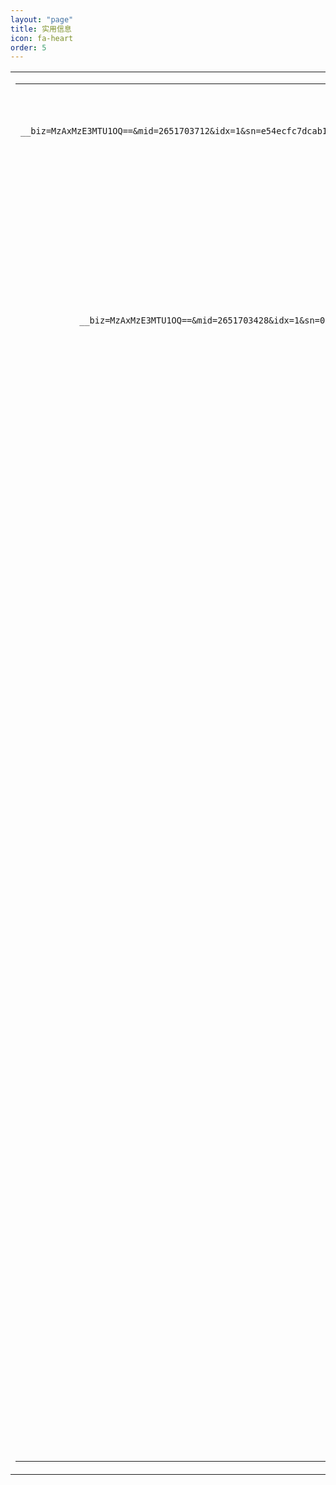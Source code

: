```yaml
---
layout: "page"
title: 实用信息
icon: fa-heart
order: 5
---
```


<style>
.bg1 {
    background-image: url(assets/images/background.png);
    background-repeat: no-repeat;
    background-position: center top;
    background-size: contain;
}

a.link:link {
    color: #0071bc;
    text-decoration: none;
    font-size: 18px;
}

.dot {
    border-bottom-width: 1px;
    border-bottom-style: dashed;
    border-bottom-color: #CCCCCC;
}

.font-style1 {
    font-size: 20px;
    font-weight: bold;
    color: #FFFFFF;
}

.font-style2 {
    font-size: 36px;
    color: #4d4d4d;
    font-weight: bold;
    line-height: 36px;
}
</style>

<table  width="100%" align="center">
<tr>
<td valign="top">
<table width="100%" border="0" cellspacing="0" cellpadding="0">
<tr>
<td align="center" valign="top">
<table width="100%" border="0" cellspacing="0" cellpadding="0" bordercolordark="#FFFFFF" bordercolorlight="#000000" style="word-break:break-all;">

							<tr>
								<td width="12" align="left">&nbsp;</td>
								<td height="26" align="left" valign="top">[生活贴士] <a href="https://mp.weixin.qq.com/s?__biz=MzAxMzE3MTU1OQ==&mid=2651703712&idx=1&sn=e54ecfc7dcab1909ba88e8ecf0ba4110&chksm=805fc7a8b7284ebeb5ebf318a7d99bf7dbea6b72d2147097045e8f3ce8a01246510f0678b348&mpshare=1&scene=1&srcid=&sharer_sharetime=1570270368990&sharer_shareid=39d112968075b5ed78d7441cdb98e307&pass_ticket=81p3eqxbSf70b%2FZU0mT1tPxL%2FnNPd3jI4t1QOio2lOHSHPCGZl%2B3iFurcpGKnYz1#rd" target="_blank">大使馆教你如何预防电信诈骗</a></td>
								<td align="right">2019年09月28日</td>
							</tr>
							<tr>
								<td align="left" class="dot"></td>
								<td align="left" class="dot"></td>
								<td height="10" align="left" class="dot"></td>
							</tr>
							<tr>
							<td align="left"></td>
								<td align="left"></td>
								<td height="25" align="left"></td>
							</tr>

              <tr>
                <td width="12" align="left">&nbsp;</td>
                <td height="26" align="left" valign="top">[生活贴士] <a href="https://mp.weixin.qq.com/s?__biz=MzAxMzE3MTU1OQ==&mid=2651703428&idx=1&sn=05e33c959bd93e2b992a55fa146f761f&chksm=805fc68cb7284f9abd03c25f3b5b3efaccef790c888b90a34ef4c353c3073bb7f7348d23a0a0&mpshare=1&scene=1&srcid=1012s2U8uirmZ3spsEuvx3Qi&pass_ticket=WLvkfcL5V1%2FHniEm8BBMzhYwO7gBxN0dvAz3miuQB3W2O4eouzIzxGjts7opspSl#rd" target="_blank">里尔交通指南</a></td>
                <td align="right">2018年10月04日</td>
              </tr>
              <tr>
                <td align="left" class="dot"></td>
                <td align="left" class="dot"></td>
                <td height="10" align="left" class="dot"></td>
              </tr>
    		  		<tr>
    		    	<td align="left"></td>
                <td align="left"></td>
                <td height="25" align="left"></td>
              </tr>

              <tr>
                <td width="12" align="left">&nbsp;</td>
                <td height="26" align="left" valign="top">[留学生涯] <a href="https://mp.weixin.qq.com/s/--9d93wEbLYoxZSUh6asHw" target="_blank">EDHEC新生入学指南</a></td>
                <td align="right">2018年08月24日</td>
              </tr>
              <tr>
                <td align="left" class="dot"></td>
                <td align="left" class="dot"></td>
                <td height="10" align="left" class="dot"></td>
              </tr>
		      		<tr>
		        	<td align="left"></td>
                <td align="left"></td>
                <td height="25" align="left"></td>
              </tr>

              <tr>
                <td width="12" align="left">&nbsp;</td>
                <td height="26" align="left" valign="top">[生活贴士] <a href="https://mp.weixin.qq.com/s/ycCdM62X5EsnBnVTW01trA" target="_blank">里尔中餐推荐</a></td>
                <td align="right">2018年08月19日</td>
              </tr>
              <tr>
                <td align="left" class="dot"></td>
                <td align="left" class="dot"></td>
                <td height="10" align="left" class="dot"></td>
              </tr>
    		    	<tr>
    		    	<td align="left"></td>
                <td align="left"></td>
                <td height="25" align="left"></td>
              </tr>

              <tr>
                <td width="12" align="left">&nbsp;</td>
                <td height="26" align="left" valign="top">[旅行攻略] <a href="https://mp.weixin.qq.com/s/5kMr5lCDf2iEDG8JBC0GHQ" target="_blank">迷失在北海</a></td>
                <td align="right">2018年08月04日</td>
              </tr>
              <tr>
                <td align="left" class="dot"></td>
                <td align="left" class="dot"></td>
                <td height="10" align="left" class="dot"></td>
              </tr>
    		    	<tr>
    		    	<td align="left"></td>
                <td align="left"></td>
                <td height="25" align="left"></td>
              </tr>

              <tr>
                <td width="12" align="left">&nbsp;</td>
                <td height="26" align="left" valign="top">[生活贴士] <a href="https://mp.weixin.qq.com/s/pQI1SxUZm1cRG3IUYGLwAg" target="_blank">来看看留法的必备行李吧～</a></td>
                <td align="right">2018年08月03日</td>
              </tr>
              <tr>
                <td align="left" class="dot"></td>
                <td align="left" class="dot"></td>
                <td height="10" align="left" class="dot"></td>
              </tr>
    		    	<tr>
    		    	<td align="left"></td>
                <td align="left"></td>
                <td height="25" align="left"></td>
              </tr>

              <tr>
                <td width="12" align="left">&nbsp;</td>
                <td height="26" align="left" valign="top">[旅行攻略] <a href="https://mp.weixin.qq.com/s/DBFPSGCQZi-PBllVXOPGWA" target="_blank">里尔--漫步在最美的老城旧巷</a></td>
                <td align="right">2018年07月26日</td>
              </tr>
              <tr>
                <td align="left" class="dot"></td>
                <td align="left" class="dot"></td>
                <td height="10" align="left" class="dot"></td>
              </tr>
    		    	<tr>
    		    	<td align="left"></td>
                <td align="left"></td>
                <td height="25" align="left"></td>
              </tr>

              <tr>
                <td width="12" align="left">&nbsp;</td>
                <td height="26" align="left" valign="top">[生活贴士] <a href="https://mp.weixin.qq.com/s/SH4cC8AWgNySYW6mQMjLew" target="_blank">手把手教你申请Récépissé</a></td>
                <td align="right">2018年06月25日</td>
              </tr>
              <tr>
                <td align="left" class="dot"></td>
                <td align="left" class="dot"></td>
                <td height="10" align="left" class="dot"></td>
              </tr>
    		    	<tr>
    		    	<td align="left"></td>
                <td align="left"></td>
                <td height="25" align="left"></td>
              </tr>

</table>
</td>
</tr>
</table>
</td>
</tr>
</table>
